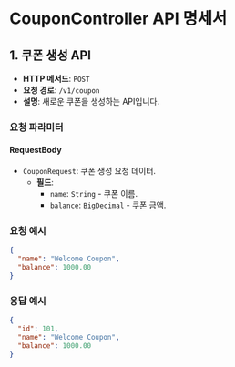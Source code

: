 # CouponController API 명세서

## 1. 쿠폰 생성 API

- **HTTP 메서드**: `POST`
- **요청 경로**: `/v1/coupon`
- **설명**: 새로운 쿠폰을 생성하는 API입니다.

### 요청 파라미터

#### RequestBody
- `CouponRequest`: 쿠폰 생성 요청 데이터.
    - **필드**:
        - `name`: `String` - 쿠폰 이름.
        - `balance`: `BigDecimal` - 쿠폰 금액.

### 요청 예시

```json
{
  "name": "Welcome Coupon",
  "balance": 1000.00
}
```

### 응답 예시
```json
{
  "id": 101,
  "name": "Welcome Coupon",
  "balance": 1000.00
}
```

